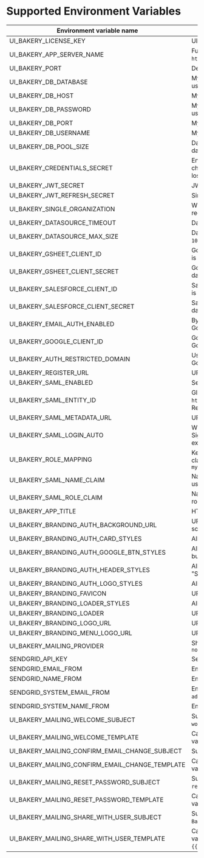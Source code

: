 # Supported Environment Variables
| Environment variable name | Description                                                                                                                                                                    |
| ------------------------- |--------------------------------------------------------------------------------------------------------------------------------------------------------------------------------|
|UI_BAKERY_LICENSE_KEY| UI Bakery licence key. To get your key [contact us](https://uibakery.io/contact-us).                                                                                           |
|UI_BAKERY_APP_SERVER_NAME| Full domain address where UI Bakery is hosted. For example `https://bakery.mycompany.com`.                                                                                     |
|UI_BAKERY_PORT| Defines the port UI Bakery is run on.                                                                                                                                          |
|UI_BAKERY_DB_DATABASE| MySQL database name, must be specified when external database is used.                                                                                                         |
|UI_BAKERY_DB_HOST| MySQL host name, must be specified when external database is used.                                                                                                             |
|UI_BAKERY_DB_PASSWORD| MySQL user password, must be specified when external database is used.                                                                                                         |
|UI_BAKERY_DB_PORT| MySQL port, must be specified when external database is used.                                                                                                                  |
|UI_BAKERY_DB_USERNAME| MySQL user name, must be specified when external database is used.                                                                                                             |
|UI_BAKERY_DB_POOL_SIZE| Database connection pool size, can be specified when external database is used. Default value is `100`.                                                                        |
|UI_BAKERY_CREDENTIALS_SECRET| Encryption key for data source credentials. Must be exactly 32 characters long. Changing this variable on existed instance may lead to losing access to already connected data source. |
|UI_BAKERY_JWT_SECRET| JWT secret is used to sign user requests to UI Bakery API.                                                                                                                     |
|UI_BAKERY_JWT_REFRESH_SECRET| Similar to `UI_BAKERY_JWT_SECRET` but for refresh token.                                                                                                                       |                                                                 |
|UI_BAKERY_SINGLE_ORGANIZATION| When `true`, only one organization can exist. All other attempts to register new one will fail.                                                                                 |
|UI_BAKERY_DATASOURCE_TIMEOUT| Datasource request timeout in milliseconds. Default value is `90000`.                                                                                                          |
|UI_BAKERY_DATASOURCE_MAX_SIZE| Datasource request maximum response size in bytes. Default value is `102400000`.                                                                                               |
|UI_BAKERY_GSHEET_CLIENT_ID| Google Sheet API Client Id. Must be provided when GSheet datasource is required.                                                                                               |
|UI_BAKERY_GSHEET_CLIENT_SECRET| Google Sheet API Client Secret. Must be provided when GSheet datasource is required.                                                                                           |
|UI_BAKERY_SALESFORCE_CLIENT_ID| Salesforce API Client Id. Must be provided when Salesforce datasource is required.                                                                                             |
|UI_BAKERY_SALESFORCE_CLIENT_SECRET| Salesforce API Client Secret. Must be provided when Salesforce datasource is required.                                                                                         |
|UI_BAKERY_EMAIL_AUTH_ENABLED| By default is `true`. Can be set to `false` to allow authentication only with Google or SAML SSO.                                                                              |
|UI_BAKERY_GOOGLE_CLIENT_ID| Google OAuth Client Id. Must be provided to enable authentication with Google.                                                                                                 |
|UI_BAKERY_AUTH_RESTRICTED_DOMAIN| Used to restrict which email addresses are allowed to authenticate with Google. For example `mycompany.com`                                                                    |
|UI_BAKERY_REGISTER_URL| URL for UI Bakery Sign Up page. Default value is `/register`.                                                                                                                  |
|UI_BAKERY_SAML_ENABLED| Set to `true` to enable SAML authentication.                                                                                                                                   |
|UI_BAKERY_SAML_ENTITY_ID| Global unique name (Entity ID) for SAML Entity. For example `http://adapplicationregistry.onmicrosoft.com/myorganization/myapp`. Required for SAML athentication.              |
|UI_BAKERY_SAML_METADATA_URL| URL to SAML metadata XML. Required for SAML athentication.                                                                                                                     |
|UI_BAKERY_SAML_LOGIN_AUTO| When `true`, SAML authentication flow starts as soon as a user opens Sign In or Sign up page. When `false`, a user must click `Login with SAML` explicitly.                    |
|UI_BAKERY_ROLE_MAPPING| Key pair SAML role mapping where key is a SAML provider custom claim and value is UI Bakery role name. For example `mycustomattribute1->editor,mycustomattribute1->user`       |
|UI_BAKERY_SAML_NAME_CLAIM| Name of the custom attribute for SAML that will be used for UI Bakery user name. Default value is `name`.                                                                      |
|UI_BAKERY_SAML_ROLE_CLAIM| Name of the custom attribute for SAML that will be used for UI Bakery role mapping. Default value is `role`.                                                                   |
|UI_BAKERY_APP_TITLE| HTML `<title/>` tag content. Default value is `UI Bakery`.                                                                                                                     |
|UI_BAKERY_BRANDING_AUTH_BACKGROUND_URL| URL to image. Allows you to set custom background image for auth screen.                                                                                                       |
|UI_BAKERY_BRANDING_AUTH_CARD_STYLES| Allows you to set custom CSS styles for card on auth screen.                                                                                                                   |
|UI_BAKERY_BRANDING_AUTH_GOOGLE_BTN_STYLES| Allows you to set custom CSS styles for "LOGIN WITH GOOGLE" button on auth screen.                                                                                             |
|UI_BAKERY_BRANDING_AUTH_HEADER_STYLES| Allows you to set custom CSS styles for headers ("Login" and "Signup") on auth screens.                                                                                        |
|UI_BAKERY_BRANDING_AUTH_LOGO_STYLES| Allows you to set custom CSS styles for logo on auth screens.                                                                                                                  |
|UI_BAKERY_BRANDING_FAVICON| URL to image. Allows you to set custom favicon.                                                                                                                                |
|UI_BAKERY_BRANDING_LOADER_STYLES| Allows you to set custom CSS styles for loader                                                                                                                                 |
|UI_BAKERY_BRANDING_LOADER| URL to image. Allows you to set custom loader image.                                                                                                                           |
|UI_BAKERY_BRANDING_LOGO_URL| URL to image. Allows you to replace UI Bakery logo.                                                                                                                            |
|UI_BAKERY_BRANDING_MENU_LOGO_URL| URL to image. Allows you to replace UI Bakery logo in menu.                                                                                                                    |
|UI_BAKERY_MAILING_PROVIDER| Should be set to `sendgrid` to enable email messages. Defaul value is `noop`                                                                                                   |
|SENDGRID_API_KEY| SendGrid API key. Required if transactional emails to users are needed.                                                                                                        |
|SENDGRID_EMAIL_FROM| Email sender address. Default value is `admin@uibakery.io`.                                                                                                                    |
|SENDGRID_NAME_FROM| Email sender name. Default value is `Admin`.                                                                                                                                   |
|SENDGRID_SYSTEM_EMAIL_FROM| Email sender address for welcome email. Default value is `admin@uibakery.io`.                                                                                                  |
|SENDGRID_SYSTEM_NAME_FROM| Email sender name for welcome email. Default value is `Admin`.                                                                                                                                   |
|UI_BAKERY_MAILING_WELCOME_SUBJECT| Subject for weclome email. Defaul value is `Welcome to UI Bakery workspace`.                                                                                                   |
|UI_BAKERY_MAILING_WELCOME_TEMPLATE| Can be HTML string or SendGrid email template ID. Supported variables: `{{userName}}` and `{{userEmail}}`.                                                                     |
|UI_BAKERY_MAILING_CONFIRM_EMAIL_CHANGE_SUBJECT| Subject for email change email. Defaul value is `Change email request`.                                                                                                        |
|UI_BAKERY_MAILING_CONFIRM_EMAIL_CHANGE_TEMPLATE| Can be HTML string or SendGrid email template ID. Supported variables: `{{userName}}`, `{{userEmail}}` and `{{changeEmailUrl}}`.                                               |
|UI_BAKERY_MAILING_RESET_PASSWORD_SUBJECT| Subject for password reset email. Defaul value is `Reset password request`.                                                                                                    |
|UI_BAKERY_MAILING_RESET_PASSWORD_TEMPLATE| Can be HTML string or SendGrid email template ID. Supported variables: `{{userName}}`, `{{userEmail}}` and `{{resetPasswordUrl}}`.                                             |
|UI_BAKERY_MAILING_SHARE_WITH_USER_SUBJECT| Subject for inviting user email. Defaul value is `You are invited to UI Bakery workspace`.                                                                                     |
|UI_BAKERY_MAILING_SHARE_WITH_USER_TEMPLATE| Can be HTML string or SendGrid email template ID. Supported variables: `{{userName}}`, `{{userEmail}}`, `{{organizationUrl}}` and `{{organizationName}}`.                      |
